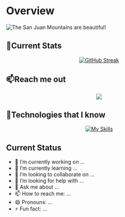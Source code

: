 # Overview

![The San Juan Mountains are beautiful!](/images/IMG_20220414_125554.jpg "San Juan Mountains")

## 💬Current Stats

<div align = center>

  [![GitHub Streak](https://github-readme-streak-stats.herokuapp.com?user=sanjidatanha09&theme=onedark)](https://git.io/streak-stats)

</div>

## 📫Reach me out

<p align="center">
  <a href="https://skillicons.dev">
    <img src="https://skillicons.dev/icons?i=github,go,instagram,linkedin" />
  </a>
</p>

## 🔭Technologies that I know

<div align = center>

[![My Skills](https://skillicons.dev/icons?i=js,html,css,java,jquery,mysql,react,nextjs,nodejs)](https://skillicons.dev)


</div>










## Current Status



- 🔭 I’m currently working on ...
- 🌱 I’m currently learning ...
- 👯 I’m looking to collaborate on ...
- 🤔 I’m looking for help with ...
- 💬 Ask me about ...
- 📫 How to reach me: ...
- 😄 Pronouns: ...
- ⚡ Fun fact: ...





